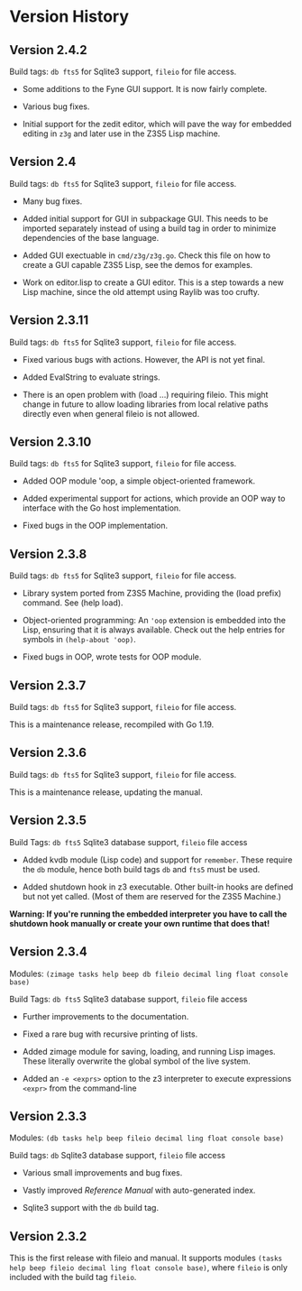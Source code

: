# Version History

## Version 2.4.2 

Build tags: `db fts5` for Sqlite3 support, `fileio` for file access.

- Some additions to the Fyne GUI support. It is now fairly complete.

- Various bug fixes.

- Initial support for the zedit editor, which will pave the way for embedded editing in `z3g` and later use in the Z3S5 Lisp machine.

## Version 2.4

Build tags: `db fts5` for Sqlite3 support, `fileio` for file access.

- Many bug fixes.

- Added initial support for GUI in subpackage GUI. This needs to be imported separately instead of using a build tag in order to minimize dependencies of the base language.

- Added GUI exectuable in `cmd/z3g/z3g.go`. Check this file on how to create a GUI capable Z3S5 Lisp, see the demos for examples.

- Work on editor.lisp to create a GUI editor. This is a step towards a new Lisp machine, since the old attempt using Raylib was too crufty.

## Version 2.3.11

Build tags: `db fts5` for Sqlite3 support, `fileio` for file access.

- Fixed various bugs with actions. However, the API is not yet final.

- Added EvalString to evaluate strings.

- There is an open problem with (load ...) requiring fileio. This might change in future to allow loading libraries from local relative paths directly even when general fileio is not allowed.


## Version 2.3.10

Build tags: `db fts5` for Sqlite3 support, `fileio` for file access.

- Added OOP module 'oop, a simple object-oriented framework.

- Added experimental support for actions, which provide an OOP way to interface with the Go host implementation.

- Fixed bugs in the OOP implementation.

## Version 2.3.8

Build tags: `db fts5` for Sqlite3 support, `fileio` for file access.

- Library system ported from Z3S5 Machine, providing the (load prefix) command. See (help load).

- Object-oriented programming: An `'oop` extension is embedded into the Lisp, ensuring that it is always available. Check out the help entries for symbols in `(help-about 'oop)`.

- Fixed bugs in OOP, wrote tests for OOP module.


## Version 2.3.7

Build tags: `db fts5` for Sqlite3 support, `fileio` for file access.

This is a maintenance release, recompiled with Go 1.19.

## Version 2.3.6

Build tags: `db fts5` for Sqlite3 support, `fileio` for file access.

This is a maintenance release, updating the manual.

## Version 2.3.5

Build Tags: `db fts5` Sqlite3 database support, `fileio` file access

- Added kvdb module (Lisp code) and support for `remember`. These require the `db` module, hence both build tags `db` and `fts5` must be used.

- Added shutdown hook in z3 executable. Other built-in hooks are defined but not yet called. (Most of them are reserved for the Z3S5 Machine.)

**Warning: If you're running the embedded interpreter you have to call the shutdown hook manually or create your own runtime that does that!**

## Version 2.3.4

Modules: `(zimage tasks help beep db fileio decimal ling float console base)`

Build Tags: `db fts5` Sqlite3 database support, `fileio` file access

- Further improvements to the documentation.

- Fixed a rare bug with recursive printing of lists.

- Added zimage module for saving, loading, and running Lisp images. These literally overwrite the global symbol of the live system.

- Added an `-e <exprs>` option to the z3 interpreter to execute expressions `<expr>` from the command-line 

## Version 2.3.3

Modules: `(db tasks help beep fileio decimal ling float console base)`

Build tags: `db` Sqlite3 database support, `fileio` file access

- Various small improvements and bug fixes.

- Vastly improved *Reference Manual* with auto-generated index.

- Sqlite3 support with the `db` build tag.

## Version 2.3.2

This is the first release with fileio and manual. It supports modules `(tasks help beep fileio decimal ling float console base)`, where `fileio` is only included with the build tag `fileio`.
